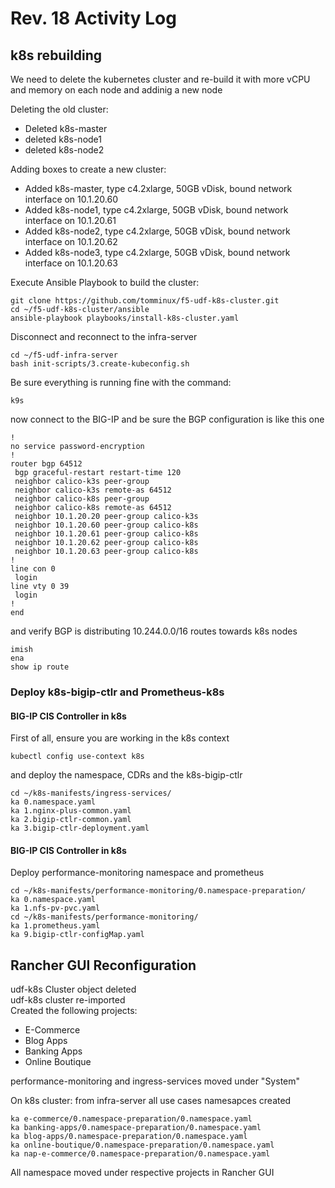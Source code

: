 # Rev. 18 Activity Log

## k8s rebuilding

We need to delete the kubernetes cluster and re-build it with more vCPU and memory on each node and addinig a new node

Deleting the old cluster:

- Deleted k8s-master
- deleted k8s-node1
- deleted k8s-node2

Adding boxes to create a new cluster:

- Added k8s-master, type c4.2xlarge, 50GB vDisk, bound network interface on 10.1.20.60
- Added k8s-node1, type c4.2xlarge, 50GB vDisk, bound network interface on 10.1.20.61
- Added k8s-node2, type c4.2xlarge, 50GB vDisk, bound network interface on 10.1.20.62
- Added k8s-node3, type c4.2xlarge, 50GB vDisk, bound network interface on 10.1.20.63

Execute Ansible Playbook to build the cluster:

    git clone https://github.com/tomminux/f5-udf-k8s-cluster.git
    cd ~/f5-udf-k8s-cluster/ansible
    ansible-playbook playbooks/install-k8s-cluster.yaml
    
Disconnect and reconnect to the infra-server

    cd ~/f5-udf-infra-server
    bash init-scripts/3.create-kubeconfig.sh

Be sure everything is running fine with the command:

    k9s
    
now connect to the BIG-IP and be sure the BGP configuration is like this one  

```
!
no service password-encryption
!
router bgp 64512
 bgp graceful-restart restart-time 120
 neighbor calico-k3s peer-group
 neighbor calico-k3s remote-as 64512
 neighbor calico-k8s peer-group
 neighbor calico-k8s remote-as 64512
 neighbor 10.1.20.20 peer-group calico-k3s
 neighbor 10.1.20.60 peer-group calico-k8s
 neighbor 10.1.20.61 peer-group calico-k8s
 neighbor 10.1.20.62 peer-group calico-k8s
 neighbor 10.1.20.63 peer-group calico-k8s
!
line con 0
 login
line vty 0 39
 login
!
end
```

and verify BGP is distributing 10.244.0.0/16 routes towards k8s nodes

```
imish
ena
show ip route
```

### Deploy k8s-bigip-ctlr and Prometheus-k8s

#### BIG-IP CIS Controller in k8s

First of all, ensure you are working in the k8s context

    kubectl config use-context k8s
    
and deploy the namespace, CDRs and the k8s-bigip-ctlr

```
cd ~/k8s-manifests/ingress-services/
ka 0.namespace.yaml
ka 1.nginx-plus-common.yaml
ka 2.bigip-ctlr-common.yaml
ka 3.bigip-ctlr-deployment.yaml
```

#### BIG-IP CIS Controller in k8s

Deploy performance-monitoring namespace and prometheus

```
cd ~/k8s-manifests/performance-monitoring/0.namespace-preparation/
ka 0.namespace.yaml
ka 1.nfs-pv-pvc.yaml
cd ~/k8s-manifests/performance-monitoring/
ka 1.prometheus.yaml
ka 9.bigip-ctlr-configMap.yaml
```

## Rancher GUI Reconfiguration

udf-k8s Cluster object deleted  
udf-k8s cluster re-imported  
Created the following projects:

- E-Commerce 
- Blog Apps
- Banking Apps
- Online Boutique

performance-monitoring and ingress-services moved under "System"

On k8s cluster: from infra-server all use cases namesapces created

```
ka e-commerce/0.namespace-preparation/0.namespace.yaml
ka banking-apps/0.namespace-preparation/0.namespace.yaml
ka blog-apps/0.namespace-preparation/0.namespace.yaml
ka online-boutique/0.namespace-preparation/0.namespace.yaml
ka nap-e-commerce/0.namespace-preparation/0.namespace.yaml
```

All namespace moved under respective projects in Rancher GUI